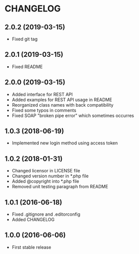 # CHANGELOG

## 2.0.2 (2019-03-15)

- Fixed git tag

## 2.0.1 (2019-03-15)

- Fixed README

## 2.0.0 (2019-03-15)

- Added interface for REST API
- Added examples for REST API usage in README
- Reorganized class names with back compatibility
- Fixed some typos in comments
- Fixed SOAP "broken pipe error" which sometimes occurres

## 1.0.3 (2018-06-19)

- Implemented new login method using access token

## 1.0.2 (2018-01-31)

- Changed licensor in LICENSE file
- Changed version number in *.php file
- Added @copyright into *.php file
- Removed unit testing paragraph from README

## 1.0.1 (2016-06-18)

- Fixed .gitignore and .editorconfig
- Added CHANGELOG

## 1.0.0 (2016-06-06)

- First stable release
